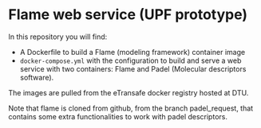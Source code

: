 # Flame web service (UPF prototype)

In this repository you will find:

+ A Dockerfile to build a Flame (modeling framework) container image
+ `docker-compose.yml` with the configuration to build and serve a web service with two containers: Flame and Padel (Molecular descriptors software).

The images are pulled from the eTransafe docker registry hosted at DTU.

Note that flame is cloned from github, from the branch padel_request, that contains some extra functionalities to work with padel descriptors.